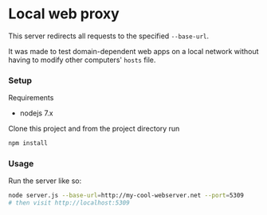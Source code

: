 # Local web proxy

This server redirects all requests to the specified `--base-url`.

It was made to test domain-dependent web apps on a local network without having to modify other computers' `hosts` file.

### Setup

Requirements
* nodejs 7.x

Clone this project and from the project directory run

```bash
npm install
```

### Usage

Run the server like so:

```bash
node server.js --base-url=http://my-cool-webserver.net --port=5309
# then visit http://localhost:5309
```